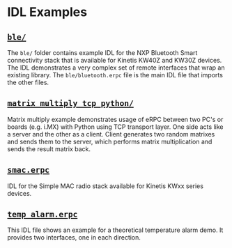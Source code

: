 # IDL Examples

## [`ble/`](ble/)

The `ble/` folder contains example IDL for the NXP Bluetooth Smart connectivity stack that is available for Kinetis KW40Z and KW30Z devices. The IDL demonstrates a very complex set of remote interfaces that wrap an existing library. The `ble/bluetooth.erpc` file is the main IDL file that imports the other files.

## [`matrix_multiply_tcp_python/`](matrix_multiply_tcp_python/)

Matrix multiply example demonstrates usage of eRPC between two PC's or boards (e.g. i.MX) with Python using TCP transport layer. One side acts like a server and the other as a client. Client generates two random matrixes and sends them to the server, which performs matrix multiplication and sends the result matrix back.

## [`smac.erpc`](smac.erpc)

IDL for the Simple MAC radio stack available for Kinetis KWxx series devices.

## [`temp_alarm.erpc`](temp_alarm.erpc)

This IDL file shows an example for a theoretical temperature alarm demo. It provides two interfaces, one in each direction.
